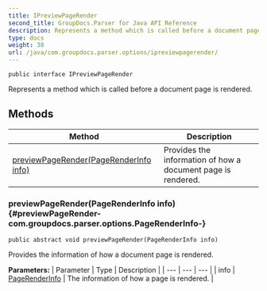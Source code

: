 ```yaml
---
title: IPreviewPageRender
second_title: GroupDocs.Parser for Java API Reference
description: Represents a method which is called before a document page is rendered.
type: docs
weight: 38
url: /java/com.groupdocs.parser.options/ipreviewpagerender/
---
```

```
public interface IPreviewPageRender
```

Represents a method which is called before a document page is rendered.
## Methods

| Method | Description |
| --- | --- |
| [previewPageRender(PageRenderInfo info)](#previewPageRender-com.groupdocs.parser.options.PageRenderInfo-) | Provides the information of how a document page is rendered. |
### previewPageRender(PageRenderInfo info) {#previewPageRender-com.groupdocs.parser.options.PageRenderInfo-}
```
public abstract void previewPageRender(PageRenderInfo info)
```


Provides the information of how a document page is rendered.

**Parameters:**
| Parameter | Type | Description |
| --- | --- | --- |
| info | [PageRenderInfo](../../com.groupdocs.parser.options/pagerenderinfo) | The information of how a page is rendered. |


